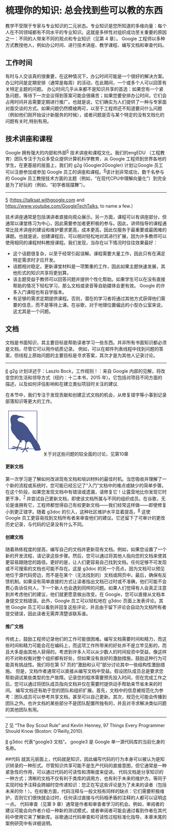 # 梳理你的知识: 总会找到些可以教的东西
教学不受限于专家与专业知识的二元状态。专业知识是您所知道的多维向量：每个人在不同领域都有不同水平的专业知识。这就是多样性对组织成功至关重要的原因之一：不同的人带来不同的观点和专业知识（见第 4 章）。 
Google 工程师以多种方式教授他人，例如办公时间、进行技术讲座、教学课程、编写文档和审查代码。

## 工作时间
有时与人交谈真的很重要，在这种情况下，办公时间可能是一个很好的解决方案。办公时间是定期安排（通常是每周）的活动，在此期间，一个或多个人可以回答有关特定主题的问题。
办公时间几乎从来都不是知识共享的首选：如果您有一个紧急问题，等待下一次会议得到答案可能会很痛苦；如果您要安排办公时间，它们会占用时间并且需要定期进行推广。也就是说，它们确实为人们提供了一种与专家面对面交谈的方式。如果问题仍然模棱两可，以至于工程师还不知道要问什么问题（例如他们刚开始设计新服务的时候），或者问题是否与某个特定的没有文档化的问题有关时,特别有用。

## 技术讲座和课程
Google 拥有强大的内部和外部<sup id="a1">[5](#f1)</sup>
 技术讲座和课程文化。我们的engEDU （工程教育）团队专注于为众多受众提供计算机科学教育，从 Google 工程师到世界各地的学生。在更基层的层面上，我们的 g2g (Googler2Googler) 计划让Google 员工可以注册参加或参加 Google 员工的讲座和课程。<sup id="a1">[6](#f1)</sup>该计划非常成功，数千名参与的 Google 员工教授技术方面的主题（例如，“在现代CPU中理解向量化”）到完全是为了好玩的（例如，“初学者摇摆舞”）。
 
 ---
 <span id="f1">[5](#a1)</span> (https://talksat.withgoogle.com and https://www.youtube.com/GoogleTechTalks, to name a few.）

技术讲座通常是包括演讲者直接向观众展示。另一方面，课程可以有讲座部分，但通常以课堂练习为中心，因此需要参加者更积极的参与。因此，讲师指导的课程通常比技术讲座的建设和维护要求更高，成本更高，因此仅服务于最重要或最困难的课题。也就是说，创建课程后，可以相对轻松地对其进行扩展，因为许多教师可以使用相同的课程材料教授课程。我们发现，当存在以下情况时往往效果最好：

*	这个话题很复杂，以至于经常引起误解。课程需要大量工作，因此只有在满足特定需求时才应开发。
*	话题相对稳定。更新课堂材料是一项繁重的工作，因此如果主题快速发展，其他形式的知识共享将更划算。
*	该主题受益于教师可以回答问题并提供个性化帮助。如果学生可以在没有直接帮助的情况下轻松学习，那么文档或录音等自助媒体会更有效。 Google 的许多入门课程也有自学版本。
*	有足够的需求定期提供课程。否则，潜在的学习者将通过其他方式获得他们需要的信息，而不是等待上课。在谷歌，对于地理位置偏远的小型办公室来说，这尤其是一个问题。

## 文档

文档是书面知识，其主要目标是帮助读者学习一些东西。并非所有书面知识都必须是文档，尽管它可以用作纸质记录。
例如，可以在邮件列表线程中找到问题的答案，但线程上原始问题的主要目标是寻求答案，其次才是为其他人记录讨论。


---
<span id="f1">[6](#a1)</span> g2g 计划详述于：Laszlo Bock，工作规则！：来自 Google 内部的见解，将改变您的生活和领导方式（纽约：十二本书，2015 年）。它包括对项目不同方面的描述，以及如何评估影响和在建立类似项目时关注的建议.


在本节中，我们专注于发现贡献和创建正式文档的机会，从修复错字等小事到记录部落知识等更大的工作。


![avatar](icon/bird.png) 关于对这些问题的较全面的讨论，见第10章
  
  
#### 更新文档

第一次学习是了解如何改进现有文档和培训材料的最佳时机。当您吸收并理解了一个新的流程或系统时，您可能已经忘记了“入门”文档中的难点或缺少的简单步骤。在这个阶段，如果您发现文档中有错误或遗漏，请修复它！让露营地比你发现它时更干净，<sup id="a1">[7](#f1)</sup> 并尝试自己更新文档，即使该文档所属与不同的组织成员。在谷歌，无论是谁拥有它，工程师都觉得自己有权更新文档——我们经常这样做——即使修复小到更正错字。随着 g3doc 的引入，这种社区维护水平显着提高，<sup id="a1">[8](#f1)</sup> 这使 Google 员工更容易找到文档所有者来审查他们的建议。它还留下了可审计的更改历史记录，与代码的记录没有什么不同。  

#### 创建文档

随着熟练程度的提高，编写自己的文档并更新现有文档。例如，如果您设置了一个新的开发流程，请记录这些步骤。然后，您可以通过将其他人指向您的文档来使其更容易跟随您的路径。更好的是，让人们更容易自己找到文档。任何足够不可发现或不可搜索的文档也可能不存在。这是 g3doc 的另一个亮点，因为文档可以预见地位于源代码旁边，而不是在某个（无法找到的）文档或网页中。最后，确保有反馈机制。如果没有简单直接的方式让读者指出文档已过时或不准确，他们可能不会费心告诉任何人，下一个新人也会遇到同样的问题。如果人们觉得有人会真正注意到并考虑他们的建议，他们就更愿意做出改变。在 Google，您可以直接从文档本身提交文档错误。此外，Google 员工可以轻松地在 g3doc 页面上发表评论。其他 Google 员工可以看到并回复这些评论，并且由于留下评论会自动为文档所有者提交错误，因此读者无需弄清楚该联系谁。

#### 推广文档

传统上，鼓励工程师记录他们的工作可能很困难。编写文档需要时间和精力，而这些时间和精力可能会花在编码上，而这项工作所带来的好处并不是立竿见影的，而且大多是由其他人获得的。考虑到许多人可以从少数人的时间投资中受益，像这样的不对称权衡对整个组织都有好处，但如果没有良好的激励措施，鼓励这种行为可能具有挑战性。我们将在第 57 页的“激励和认可”部分讨论其中一些结构性激励措施。
但是，文档作者通常可以直接从编写文档中受益。假设团队成员总是要求您帮助调试某些类型的生产故障。记录您的程序需要预先投入时间，但在完成工作之后，您可以通过将团队成员指向文档并仅在需要时提供动手帮助来节省未来的时间。
编写文档还有助于您的团队和组织扩展。首先，文档中的信息被规范化为参考：团队成员可以参考共享文档，甚至可以自己更新。其次，规范化可能会传播到团队之外。也许文档的某些部分不是团队配置所独有的，并且对寻求解决类似问题的其他团队有用。

---
<span id="f1">[7](#a1)</span> 见 “The Boy Scout Rule” and Kevlin Henney, 97 Things Every Programmer Should Know (Boston: O’Reilly,2010).

<span id="f1">[8](#a1)</span> g3doc 代表“google3 文档”。 google3 是 Google 单一源代码库的当前化身的名称。

##代码
就其元层面上，代码就是知识，因此编写代码的行为本身可以被认为是知识转录的一种形式。尽管知识共享可能不是生产代码的直接意图，但它通常是一种紧急性的作用，可以通过代码的可读性和清晰度来促进。
代码文档是分享知识的一种方式；清晰的文档不仅有利于类库的调用方，也有利于未来的维护方。等同于实现时给予注释会跨越时空传递知识：您正在写这些评论是为了未来的读者（包括未来的你！）。在权衡方面，代码注释与一般文档有同样的缺点：它们需要积极维护，否则它们很快就会过时，任何读过直接与代码相矛盾的注释的人都可以证明这一点。
代码审查（见第 9 章）通常是作者和审查者学习的机会。例如，审阅者的建议可能会向作者介绍一种新的测试模式，或者审阅者可能会通过看到作者在其代码中使用它来了解新库。谷歌通过代码审查和可读性过程标准化指导，本章末尾的案例研究中有详细说明。

